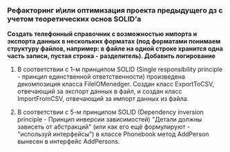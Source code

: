 ### Рефакторинг и\или оптимизация проекта предыдущего дз с учетом теоретических основ SOLID’а

**Создать телефонный справочник с возможностью импорта и экспорта данных в нескольких форматах (под форматами понимаем структуру файлов, например: в файле на одной строке хранится одна часть записи, пустая строка - разделитель). Добавить логирование**


1. В соответствии с 1-м принципом SOLID (Single responsibility principle - принцип единственной ответственности) произведена декомпозиция класса FileIOMenedger. Создан класс ExportToCSV, отвечающий за экспорт данных в файл, и создан класс ImportFromCSV, отвечающий за импорт данных из файла.

2. В соответствии с 5-м принципом SOLID (Dependency inversion principle - Принцип инверсии зависимостей) "Детали должны зависеть от абстракций" (или как его ещё формулируют - "используй интерфейсы") в классе Phonebook метод AddPerson вынесен в интерфейс AddPersons.